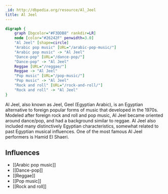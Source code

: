 ```yaml
---
_id: http://dbpedia.org/resource/Al_Jeel
title: Al Jeel
---
```


```dot
digraph {
	graph [bgcolor="#F3DDB8" rankdir=LR]
	node [color="#26242F" penwidth=3.0]
	"Al Jeel" [shape=circle]
	"Arabic pop music" [URL="/arabic-pop-music/"]
	"Arabic pop music" -> "Al Jeel"
	"Dance-pop" [URL="/dance-pop/"]
	"Dance-pop" -> "Al Jeel"
	Reggae [URL="/reggae/"]
	Reggae -> "Al Jeel"
	"Pop music" [URL="/pop-music/"]
	"Pop music" -> "Al Jeel"
	"Rock and roll" [URL="/rock-and-roll/"]
	"Rock and roll" -> "Al Jeel"
}
```

Al Jeel, also known as Jeel, Geel (Egyptian Arabic), is an Egyptian alternative to foreign popular forms of music that developed in the 1970s. Modeled after foreign rock and roll and pop music, Al Jeel became oriented around dance/pop, and had a background similar to reggae. Al Jeel also included many distinctively Egyptian characteristics, somewhat related to past Egyptian musical influences. One of the most famous Al Jeel performers is Hamid El Shaeri.

## Influences

- [[Arabic pop music]]
- [[Dance-pop]]
- [[Reggae]]
- [[Pop music]]
- [[Rock and roll]]
